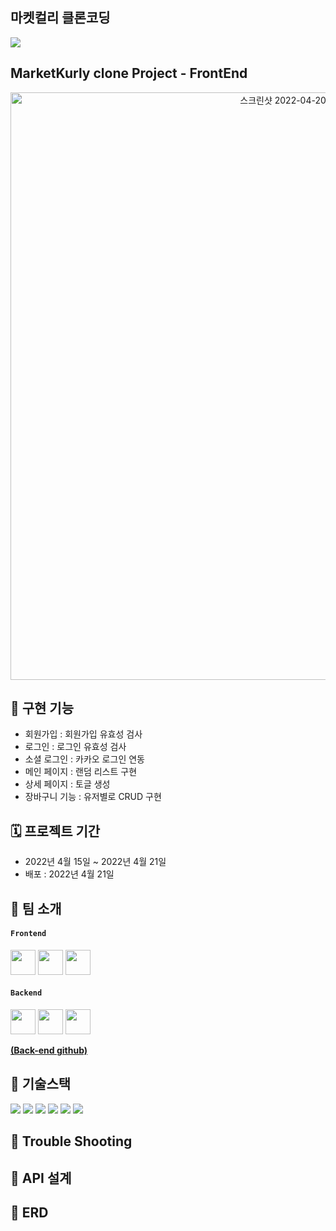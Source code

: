 ## 마켓컬리 클론코딩

![](../../Desktop/Desktop_image/springlogo.png)

## MarketKurly clone Project - FrontEnd

<div align="center">
<img width="940" alt="스크린샷 2022-04-20 오후 11 17 02" src="https://user-images.githubusercontent.com/98807506/164251304-7d922bbe-4bbd-4370-ba77-e3df065655ab.png">
 </div>

## 🤖 구현 기능

- 회원가입 : 회원가입 유효성 검사
- 로그인 : 로그인 유효성 검사
- 소셜 로그인 : 카카오 로그인 연동
- 메인 페이지 : 랜덤 리스트 구현
- 상세 페이지 : 토글 생성
- 장바구니 기능 : 유저별로 CRUD 구현

## 🗓 프로젝트 기간

- 2022년 4월 15일 ~ 2022년 4월 21일
- 배포 : 2022년 4월 21일

## 👥 팀 소개

#### `Frontend`

<a href="https://github.com/crown0205" target="_blank"><img height="40"  src="https://img.shields.io/static/v1?label=React&message=정현수 &color=1c7ed6&style=for-the-badge&>"/></a>
<a href="https://github.com/Co-Ji" target="_blank"><img height="40"  src="https://img.shields.io/static/v1?label=React&message=강성지 &color=1c7ed6&style=for-the-badge&>"/></a>
<a href="https://github.com/jiaegong" target="_blank"><img height="40"  src="https://img.shields.io/static/v1?label=React&message=공지애 &color=1c7ed6&style=for-the-badge&>"/></a>

#### `Backend`

<a href="https://github.com/Kodddii" target="_blank"><img height="40"  src="https://img.shields.io/static/v1?label=Node.js&message=홍준기 &color=ffd43b&style=for-the-badge&>"/></a>
<a href="https://github.com/ivryxx" target="_blank"><img height="40"  src="https://img.shields.io/static/v1?label=Node.js&message=김윤하 &color=ffd43b&style=for-the-badge&>"/></a>
<a href="https://github.com/taekyunJason" target="_blank"><img height="40"  src="https://img.shields.io/static/v1?label=Node.js&message=김태균 &color=ffd43b&style=for-the-badge&>"/></a>

**[(Back-end github)](https://github.com/Kodddii/cloneproject.git)**

## 📜 기술스택

<div>
<img src="https://img.shields.io/badge/React-61DAFB?style=flat-square&logo=React&logoColor=white"/>
<img src="https://img.shields.io/badge/Create React App-09D3AC?style=flat-square&logo=Create React App&logoColor=white"/>
<img src="https://img.shields.io/badge/React Router-CA4245?style=flat-square&logo=React Router&logoColor=white"/>
<img src="https://img.shields.io/badge/styled-components-DB7093?style=flat-square&logo=styled-components&logoColor=white"/>
<img src="https://img.shields.io/badge/Redux-764ABC?style=flat-square&logo=Redux&logoColor=white"/>
<img src="https://img.shields.io/badge/JavaScript-F7DF1E?style=flat-square&logo=JavaScript&logoColor=white"/>
</div>

## 🏹 Trouble Shooting

<!-- - FormData를 보낼때 데이터 전달이 안되는 상황 발생
  → 서버에 FormData를 보낼 때 FormData를 감싸고 있는 { }를 지우니 해결

- 후기 수정하기 부분에서 useSelector을 이용하여 포스트 상세페이지 정보를 가져왔는데 find함수를 이용해 후기의 Id값과 params의 commentId값이 같은 것을 반환해야하는데 반환하지 못하는 문제 발생
  → 서버에서 받아온 제이슨 형식 데이터 안의 후기 ID값은 보기엔 숫자형태처럼 보이지만 숫자가 아니었기에 ===가 아닌 ==을 써서 해결

- 회원가입 유효성검사
  → 기존 정규식이 유효성 검사의 역할을 제대로 하지 못해, 정규식을 분리하여 조건을 걸어 사용하니 해결 됨.

- 장바구니 페이지에서 useSelector로 장바구니 리스트를 불러와 price 정보를 빼내는 과정에서 for문을 돌렸을 때 useSelector를 해 오기 전, 장바구니 리스트 반복문이 먼저 실행되어 오류 발생
  → for문 대신 map함수를 사용하여 똑같이 반복문을 돌리는데 [장바구니리스트.map()]을 [장바구니리스트 && 장바구니리스트.map()]으로 써서 문제 해결 -->

## 🔨 API 설계

<!-- <img width="984" alt="스크린샷 2022-04-20 오후 11 00 57" src="https://user-images.githubusercontent.com/98807506/164247995-de2e99fd-cf5a-46ea-80fa-5fd28344592c.png">
<img width="1040" alt="스크린샷 2022-04-20 오후 11 01 10" src="https://user-images.githubusercontent.com/98807506/164248017-4a7f6595-769f-415c-b672-b8257b829b0f.png"> -->

## 🐳 ERD

<!-- ![스크린샷 2022-04-20 오후 10 16 54](https://user-images.githubusercontent.com/98807506/164242191-692527fa-a6c4-4805-9dea-c906b7219b87.png) -->
